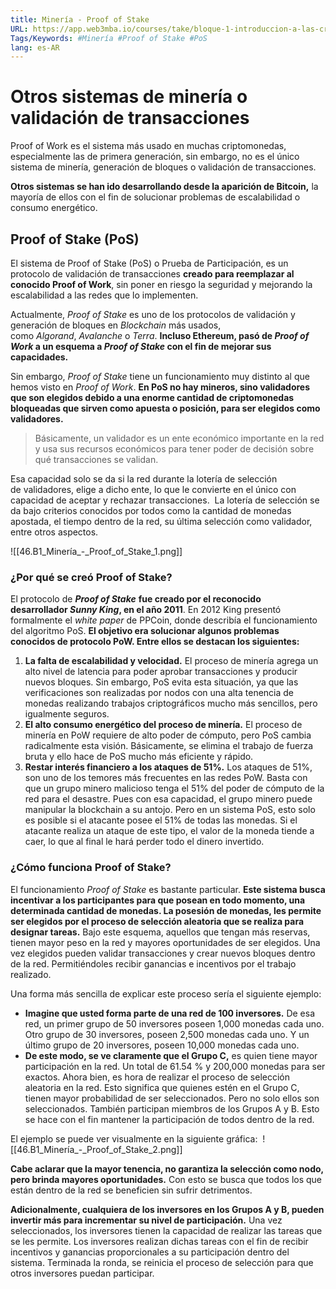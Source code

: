 ```yaml
---
title: Minería - Proof of Stake
URL: https://app.web3mba.io/courses/take/bloque-1-introduccion-a-las-criptomonedas/texts/35679593-u3-3-mineria-proof-of-stake
Tags/Keywords: #Minería #Proof of Stake #PoS
lang: es-AR
---
```

# Otros sistemas de minería o validación de transacciones
Proof of Work es el sistema más usado en muchas criptomonedas, especialmente las de primera generación, sin embargo, no es el único sistema de minería, generación de bloques o validación de transacciones.

**Otros sistemas se han ido desarrollando desde la aparición de Bitcoin,** la mayoría de ellos con el fin de solucionar problemas de escalabilidad o consumo energético.

## Proof of Stake (PoS)
El sistema de Proof of Stake (PoS) o Prueba de Participación, es un protocolo de validación de transacciones **creado para reemplazar al conocido Proof of Work**, sin poner en riesgo la seguridad y mejorando la escalabilidad a las redes que lo implementen.

Actualmente, _Proof of Stake_ es uno de los protocolos de validación y generación de bloques en _Blockchain_ más usados, como _Algorand_, _Avalanche_ o _Terra_. **Incluso Ethereum, pasó de _Proof of Work_ a un esquema a _Proof of Stake_ con el fin de mejorar sus capacidades.** 

Sin embargo, _Proof of Stake_ tiene un funcionamiento muy distinto al que hemos visto en _Proof of Work_. **En PoS no hay mineros, sino validadores que son elegidos debido a una enorme cantidad de criptomonedas bloqueadas que sirven como apuesta o posición, para ser elegidos como validadores.** 

>Básicamente, un validador es un ente económico importante en la red y usa sus recursos económicos para tener poder de decisión sobre qué transacciones se validan.

Esa capacidad solo se da si la red durante la lotería de selección de validadores, elige a dicho ente, lo que le convierte en el único con capacidad de aceptar y rechazar transacciones.  La lotería de selección se da bajo criterios conocidos por todos como la cantidad de monedas apostada, el tiempo dentro de la red, su última selección como validador, entre otros aspectos.

![[46.B1_Minería_-_Proof_of_Stake_1.png]]

### ¿Por qué se creó Proof of Stake?
El protocolo de _**Proof of Stake**_ **fue creado por el reconocido desarrollador _Sunny King_, en el año 2011**. En 2012 King presentó formalmente el _white paper_ de PPCoin, donde describía el funcionamiento del algoritmo PoS. **El objetivo era solucionar algunos problemas conocidos de protocolo PoW. Entre ellos se destacan los siguientes:**
1. **La falta de escalabilidad y velocidad.** El proceso de minería agrega un alto nivel de latencia para poder aprobar transacciones y producir nuevos bloques. Sin embargo, PoS evita esta situación, ya que las verificaciones son realizadas por nodos con una alta tenencia de monedas realizando trabajos criptográficos mucho más sencillos, pero igualmente seguros.
2. **El alto consumo energético del proceso de minería.** El proceso de minería en PoW requiere de alto poder de cómputo, pero PoS cambia radicalmente esta visión. Básicamente, se elimina el trabajo de fuerza bruta y ello hace de PoS mucho más eficiente y rápido.
3. **Restar interés financiero a los ataques de 51%.** Los ataques de 51%, son uno de los temores más frecuentes en las redes PoW. Basta con que un grupo minero malicioso tenga el 51% del poder de cómputo de la red para el desastre. Pues con esa capacidad, el grupo minero puede manipular la blockchain a su antojo. Pero en un sistema PoS, esto solo es posible si el atacante posee el 51% de todas las monedas. Si el atacante realiza un ataque de este tipo, el valor de la moneda tiende a caer, lo que al final le hará perder todo el dinero invertido.

### ¿Cómo funciona Proof of Stake?
El funcionamiento _Proof of Stake_ es bastante particular. **Este sistema busca incentivar a los participantes para que posean en todo momento, una determinada cantidad de monedas. La posesión de monedas, les permite ser elegidos por el proceso de selección aleatoria que se realiza para designar tareas.** Bajo este esquema, aquellos que tengan más reservas, tienen mayor peso en la red y mayores oportunidades de ser elegidos. Una vez elegidos pueden validar transacciones y crear nuevos bloques dentro de la red. Permitiéndoles recibir ganancias e incentivos por el trabajo realizado.

Una forma más sencilla de explicar este proceso sería el siguiente ejemplo:
- **Imagine que usted forma parte de una red de 100 inversores.** De esa red, un primer grupo de 50 inversores poseen 1,000 monedas cada uno. Otro grupo de 30 inversores, poseen 2,500 monedas cada uno. Y un último grupo de 20 inversores, poseen 10,000 monedas cada uno.
- **De este modo, se ve claramente que el Grupo C,** es quien tiene mayor participación en la red. Un total de 61.54 % y 200,000 monedas para ser exactos. Ahora bien, es hora de realizar el proceso de selección aleatoria en la red. Esto significa que quienes estén en el Grupo C, tienen mayor probabilidad de ser seleccionados. Pero no solo ellos son seleccionados. También participan miembros de los Grupos A y B. Esto se hace con el fin mantener la participación de todos dentro de la red.

El ejemplo se puede ver visualmente en la siguiente gráfica: 
![[46.B1_Minería_-_Proof_of_Stake_2.png]]       

**Cabe aclarar que la mayor tenencia, no garantiza la selección como nodo, pero brinda mayores oportunidades.** Con esto se busca que todos los que están dentro de la red se beneficien sin sufrir detrimentos.

**Adicionalmente, cualquiera de los inversores en los Grupos A y B, pueden invertir más para incrementar su nivel de participación.** Una vez seleccionados, los inversores tienen la capacidad de realizar las tareas que se les permite. Los inversores realizan dichas tareas con el fin de recibir incentivos y ganancias proporcionales a su participación dentro del sistema. Terminada la ronda, se reinicia el proceso de selección para que otros inversores puedan participar.